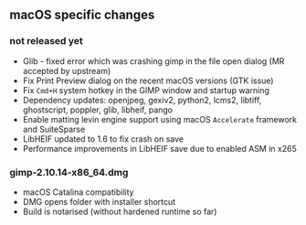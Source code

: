 ## macOS specific changes

### not released yet

- Glib - fixed error which was crashing gimp in the file open dialog (MR accepted by upstream)
- Fix Print Preview dialog on the recent macOS versions (GTK issue)
- Fix `Cmd+H` system hotkey in the GIMP window and startup warning
- Dependency updates: openjpeg, gexiv2, python2, lcms2, libtiff, ghostscript, poppler, glib, libheif, pango
- Enable matting levin engine support using macOS `Accelerate` framework and SuiteSparse
- LibHEIF updated to 1.6 to fix crash on save
- Performance improvements in LibHEIF save due to enabled ASM in x265

### gimp-2.10.14-x86_64.dmg

- macOS Catalina compatibility
- DMG opens folder with installer shortcut
- Build is notarised (without hardened runtime so far)
